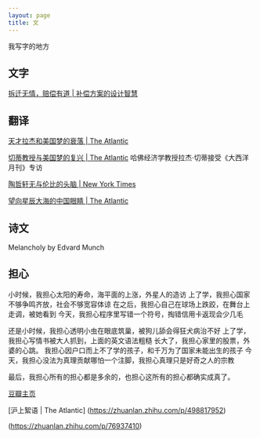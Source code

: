 ```yaml
---
layout: page
title: 文
---
```


我写字的地方

## 文字

[拆迁无情，赔偿有道 | 补偿方案的设计智慧](https://zhuanlan.zhihu.com/p/346351556)

## 翻译

[天才拉杰和美国梦的衰落 | The Atlantic](https://zhuanlan.zhihu.com/p/151137274)

[切蒂教授与美国梦的复兴 | The Atlantic](https://zhuanlan.zhihu.com/p/156046113)
哈佛经济学教授拉杰·切蒂接受《大西洋月刊》专访

[陶哲轩无与伦比的头脑 | New York Times](https://zhuanlan.zhihu.com/p/60879082)

[望向星辰大海的中国眼睛 | The Atlantic](https://zhuanlan.zhihu.com/p/38805430)


## 诗文

Melancholy by Edvard Munch

## 担心

小时候，我担心太阳的寿命，海平面的上涨，外星人的造访
上了学，我担心国家不够争鸣齐放，社会不够宽容体谅
在之后，我担心自己在球场上跌跤，在舞台上走调，被她看到
今天，我担心程序里写错一个符号，掏错信用卡返现会少几毛

还是小时候，我担心透明小虫在眼底筑巢，被狗儿舔会得狂犬病治不好
上了学，我担心写情书被大人抓到，上面的英文语法粗糙
长大了，我担心家里的股票，外婆的心跳。
我担心因户口而上不了学的孩子，和千万为了国家未能出生的孩子
今天，我担心没法为真理贡献哪怕一个注脚，我担心真理只是好奇之人的宗教

最后，我担心所有的担心都是多余的，也担心这所有的担心都确实成真了。

[豆瓣主页](https://www.douban.com/people/Azure_cj/notes?_i=0351161x-y4kfn)

[沪上絮语 | The Atlantic] (https://zhuanlan.zhihu.com/p/498817952)

(https://zhuanlan.zhihu.com/p/76937410)
